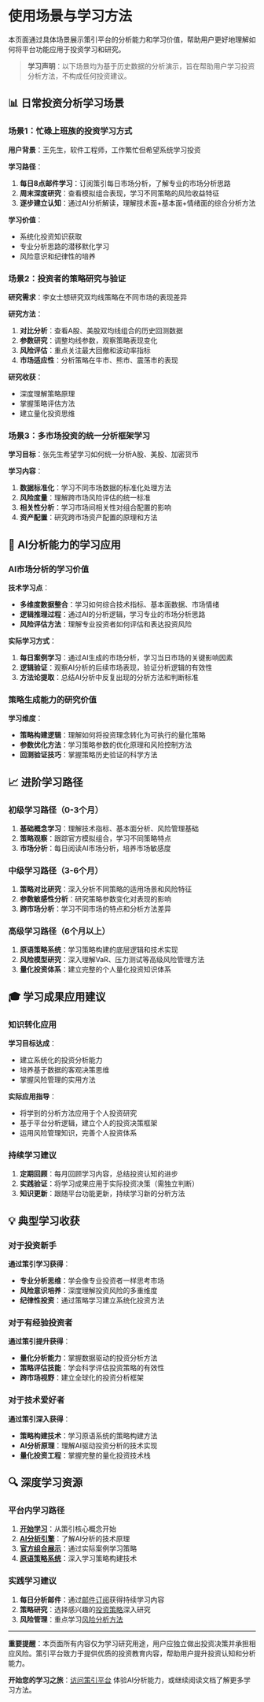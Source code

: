 # 使用场景与学习方法

本页面通过具体场景展示策引平台的分析能力和学习价值，帮助用户更好地理解如何将平台功能应用于投资学习和研究。

> **学习声明**：以下场景均为基于历史数据的分析演示，旨在帮助用户学习投资分析方法，不构成任何投资建议。

## 📊 日常投资分析学习场景

### 场景1：忙碌上班族的投资学习方式

**用户背景**：王先生，软件工程师，工作繁忙但希望系统学习投资

**学习路径**：
1. **每日8点邮件学习**：订阅策引每日市场分析，了解专业的市场分析思路
2. **周末深度研究**：查看模拟组合表现，学习不同策略的风险收益特征
3. **逐步建立认知**：通过AI分析解读，理解技术面+基本面+情绪面的综合分析方法

**学习价值**：
- 系统化投资知识获取
- 专业分析思路的潜移默化学习
- 风险意识和纪律性的培养

### 场景2：投资者的策略研究与验证

**研究需求**：李女士想研究双均线策略在不同市场的表现差异

**研究方法**：
1. **对比分析**：查看A股、美股双均线组合的历史回测数据
2. **参数研究**：调整均线参数，观察策略表现变化
3. **风险评估**：重点关注最大回撤和波动率指标
4. **市场适应性**：分析策略在牛市、熊市、震荡市的表现

**研究收获**：
- 深度理解策略原理
- 掌握策略评估方法
- 建立量化投资思维

### 场景3：多市场投资的统一分析框架学习

**学习目标**：张先生希望学习如何统一分析A股、美股、加密货币

**学习内容**：
1. **数据标准化**：学习不同市场数据的标准化处理方法
2. **风险度量**：理解跨市场风险评估的统一标准
3. **相关性分析**：学习市场间相关性对组合配置的影响
4. **资产配置**：研究跨市场资产配置的原理和方法

## 🤖 AI分析能力的学习应用

### AI市场分析的学习价值

**技术学习点**：
- **多维度数据整合**：学习如何综合技术指标、基本面数据、市场情绪
- **逻辑推理过程**：通过AI的分析逻辑，学习专业的市场分析思路
- **风险评估方法**：理解专业投资者如何评估和表达投资风险

**实际学习方式**：
1. **每日案例学习**：通过AI生成的市场分析，学习当日市场的关键影响因素
2. **逻辑验证**：观察AI分析的后续市场表现，验证分析逻辑的有效性
3. **方法论提取**：总结AI分析中反复出现的分析方法和判断标准

### 策略生成能力的研究价值

**学习维度**：
- **策略构建逻辑**：理解如何将投资理念转化为可执行的量化策略
- **参数优化方法**：学习策略参数的优化原理和风险控制方法
- **回测验证技巧**：掌握策略历史验证的科学方法

## 📈 进阶学习路径

### 初级学习路径（0-3个月）
1. **基础概念学习**：理解技术指标、基本面分析、风险管理基础
2. **策略观察**：跟踪官方模拟组合，学习不同策略特点
3. **市场分析**：每日阅读AI市场分析，培养市场敏感度

### 中级学习路径（3-6个月）
1. **策略对比研究**：深入分析不同策略的适用场景和风险特征
2. **参数敏感性分析**：研究策略参数变化对表现的影响
3. **跨市场分析**：学习不同市场的特点和分析方法差异

### 高级学习路径（6个月以上）
1. **原语策略系统**：学习策略构建的底层逻辑和技术实现
2. **风险模型研究**：深入理解VaR、压力测试等高级风险管理方法
3. **量化投资体系**：建立完整的个人量化投资知识体系

## 🎓 学习成果应用建议

### 知识转化应用
**学习目标达成**：
- 建立系统化的投资分析能力
- 培养基于数据的客观决策思维
- 掌握风险管理的实用方法

**实际应用指导**：
- 将学到的分析方法应用于个人投资研究
- 基于平台分析逻辑，建立个人的投资决策框架
- 运用风险管理知识，完善个人投资体系

### 持续学习建议
1. **定期回顾**：每月回顾学习内容，总结投资认知的进步
2. **实践验证**：将学习成果应用于实际投资决策（需独立判断）
3. **知识更新**：跟随平台功能更新，持续学习新的分析方法

## 💡 典型学习收获

### 对于投资新手
**通过策引学习获得**：
- **专业分析思维**：学会像专业投资者一样思考市场
- **风险意识培养**：深度理解投资风险的多重维度
- **纪律性投资**：通过策略学习建立系统化投资方法

### 对于有经验投资者
**通过策引提升获得**：
- **量化分析能力**：掌握数据驱动的投资分析方法
- **策略评估技能**：学会科学评估投资策略的有效性
- **跨市场视野**：建立全球化的投资分析框架

### 对于技术爱好者
**通过策引深入获得**：
- **策略构建技术**：学习原语系统的策略构建方法
- **AI分析原理**：理解AI驱动投资分析的技术实现
- **量化投资工程**：掌握完整的量化投资技术栈

## 🔍 深度学习资源

### 平台内学习路径
1. **[开始学习](/docs/)**：从策引核心概念开始
2. **[AI分析引擎](/docs/concepts/ai-agent)**：了解AI分析的技术原理
3. **[官方组合展示](/docs/guides/official-portfolios)**：通过实际案例学习策略
4. **[原语策略系统](/docs/primitives/getting-started)**：深入学习策略构建技术

### 实践学习建议
1. **每日分析邮件**：通过[邮件订阅](/docs/market-analysis/email-subscription)获得持续学习内容
2. **策略研究**：选择感兴趣的[投资策略](/docs/strategies/basic-concepts)深入研究
3. **风险管理**：重点学习[风险分析方法](/docs/concepts/risk-analysis)

---

**重要提醒**：本页面所有内容仅为学习研究用途，用户应独立做出投资决策并承担相应风险。策引平台致力于提供优质的投资教育内容，帮助用户提升投资认知和分析能力。

**开始您的学习之旅**：[访问策引平台](https://www.myinvestpilot.com) 体验AI分析能力，或继续阅读文档了解更多学习方法。